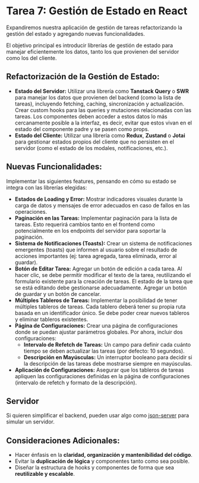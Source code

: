 # Tarea 7: Gestión de Estado en React

Expandiremos nuestra aplicación de gestión de tareas refactorizando la gestión del estado y agregando nuevas funcionalidades.

El objetivo principal es introducir librerías de gestión de estado para manejar eficientemente los datos, tanto los que provienen del servidor como los del cliente.

## Refactorización de la Gestión de Estado:

- **Estado del Servidor:** Utilizar una librería como **Tanstack Query** o **SWR** para manejar los datos que provienen del backend (como la lista de tareas), incluyendo fetching, caching, sincronización y actualización. Crear custom hooks para las queries y mutaciones relacionadas con las tareas. Los componentes deben acceder a estos datos lo más cercanamente posible a la interfaz, es decir, evitar que estos vivan en el estado del componente padre y se pasen como props.
- **Estado del Cliente:** Utilizar una librería como **Redux**, **Zustand** o **Jotai** para gestionar estados propios del cliente que no persisten en el servidor (como el estado de los modales, notificaciones, etc.).

## Nuevas Funcionalidades:

Implementar las siguientes features, pensando en cómo su estado se integra con las librerías elegidas:

- **Estados de Loading y Error:** Mostrar indicadores visuales durante la carga de datos y mensajes de error adecuados en caso de fallos en las operaciones.
- **Paginación en las Tareas:** Implementar paginación para la lista de tareas. Esto requerirá cambios tanto en el frontend como potencialmente en los endpoints del servidor para soportar la paginación.
- **Sistema de Notificaciones (Toasts):** Crear un sistema de notificaciones emergentes (toasts) que informen al usuario sobre el resultado de acciones importantes (ej: tarea agregada, tarea eliminada, error al guardar).
- **Botón de Editar Tarea:** Agregar un botón de edición a cada tarea. Al hacer clic, se debe permitir modificar el texto de la tarea, reutilizando el formulario existente para la creación de tareas. El estado de la tarea que se está editando debe gestionarse adecuadamente. Agregar un botón de guardar y un botón de cancelar.
- **Múltiples Tableros de Tareas:** Implementar la posibilidad de tener múltiples tableros de tareas. Cada tablero deberá tener su propia ruta basada en un identificador único. Se debe poder crear nuevos tableros y eliminar tableros existentes.
- **Página de Configuraciones:** Crear una página de configuraciones donde se puedan ajustar parámetros globales. Por ahora, incluir dos configuraciones:
  - **Intervalo de Refetch de Tareas:** Un campo para definir cada cuánto tiempo se deben actualizar las tareas (por defecto: 10 segundos).
  - **Descripción en Mayúsculas:** Un interruptor booleano para decidir si la descripción de las tareas debe mostrarse siempre en mayúsculas.
- **Aplicación de Configuraciones:** Asegurar que los tableros de tareas apliquen las configuraciones definidas en la página de configuraciones (intervalo de refetch y formato de la descripción).

## Servidor

Si quieren simplificar el backend, pueden usar algo como [json-server](https://www.npmjs.com/package/json-server) para simular un servidor.

## Consideraciones Adicionales:

- Hacer énfasis en la **claridad, organización y mantenibilidad del código**.
- Evitar la **duplicación de lógica** y componentes tanto como sea posible.
- Diseñar la estructura de hooks y componentes de forma que sea **reutilizable y escalable**.
